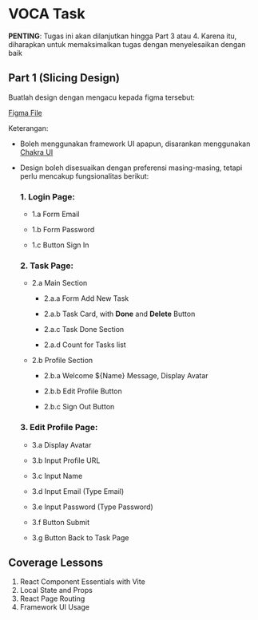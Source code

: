 # VOCA Task

**PENTING**: Tugas ini akan dilanjutkan hingga Part 3 atau 4. Karena itu, diharapkan untuk memaksimalkan tugas dengan menyelesaikan dengan baik

## Part 1 (Slicing Design)

Buatlah design dengan mengacu kepada figma tersebut:

[Figma File](https://www.figma.com/design/eHHj1Cw9DEi6Ky2drkdPD1/Voca-Task?node-id=0-1&t=sHLgL56IvpXRa8Gm-1)

Keterangan:

- Boleh menggunakan framework UI apapun, disarankan menggunakan [Chakra UI](https://www.chakra-ui.com/docs/components/concepts/overview)
- Design boleh disesuaikan dengan preferensi masing-masing, tetapi perlu mencakup fungsionalitas berikut:

  ### 1. Login Page:

  - 1.a Form Email

  - 1.b Form Password

  - 1.c Button Sign In

  ### 2. Task Page:

  - 2.a Main Section

    - 2.a.a Form Add New Task

    - 2.a.b Task Card, with **Done** and **Delete** Button

    - 2.a.c Task Done Section

    - 2.a.d Count for Tasks list

  - 2.b Profile Section

    - 2.b.a Welcome ${Name} Message, Display Avatar

    - 2.b.b Edit Profile Button

    - 2.b.c Sign Out Button

  ### 3. Edit Profile Page:

  - 3.a Display Avatar

  - 3.b Input Profile URL

  - 3.c Input Name

  - 3.d Input Email (Type Email)

  - 3.e Input Password (Type Password)

  - 3.f Button Submit

  - 3.g Button Back to Task Page

## Coverage Lessons

1. React Component Essentials with Vite
2. Local State and Props
3. React Page Routing
4. Framework UI Usage
